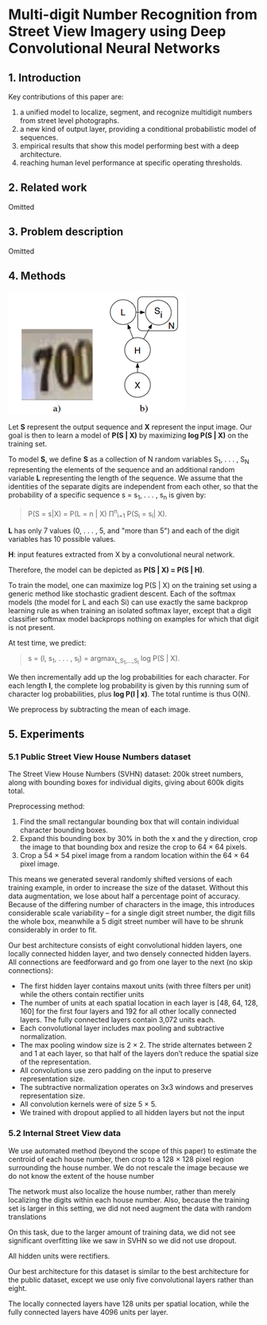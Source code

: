 # Multi-digit Number Recognition from Street View Imagery using Deep Convolutional Neural Networks

## 1. Introduction

Key contributions of this paper are: 
1. a unified model to localize, segment, and recognize multidigit numbers from street level photographs. 
2. a new kind of output layer, providing a conditional probabilistic model of sequences. 
3. empirical results that show this model performing best with a
deep architecture. 
4. reaching human level performance at specific operating thresholds.

## 2. Related work

Omitted

## 3. Problem description

Omitted

## 4. Methods

![Sample image](sample.png)

Let **S** represent the output sequence and **X** represent the input image. Our goal is then to learn a model of **P(S | X)** by maximizing **log P(S | X)** on the training set.

To model **S**, we define **S** as a collection of N random variables S<sub>1</sub>, . . . , S<sub>N</sub> representing the elements of the sequence and an additional random variable **L** representing the length of the sequence. We assume that the identities of the separate digits are independent from each other, so that the probability of a specific sequence s = s<sub>1</sub>, . . . , s<sub>n</sub> is given by:

> P(S = s|X) = P(L = n | X) Π<sup>n</sup><sub>i=1</sub> P(S<sub>i</sub> = s<sub>i</sub>| X).

**L** has only 7 values (0, . . . , 5, and "more than 5") and each of the digit variables has 10 possible values.

**H**: input features extracted from X by a convolutional neural network.

Therefore, the model can be depicted as **P(S | X) = P(S | H)**.

To train the model, one can maximize log P(S | X) on the training set using a generic method like stochastic gradient descent. Each of the softmax models (the model for L and each Si) can use exactly the same backprop learning rule as when training an isolated softmax layer, except that a digit classifier softmax model backprops nothing on examples for which that digit is not present.

At test time, we predict:

> s = (l, s<sub>1</sub>, . . . , s<sub>l</sub>) = argmax<sub>L,S<sub>1</sub>,...,S<sub>l</sub></sub> log P(S | X).

We then incrementally add up the log probabilities for each character. For each length **l**, the complete log probability is given by this running sum of character log probabilities, plus **log P(l | x)**. The total runtime is thus O(N).

We preprocess by subtracting the mean of each image.

## 5. Experiments

### 5.1 Public Street View House Numbers dataset

The Street View House Numbers (SVHN) dataset:  200k street numbers, along with bounding boxes for individual digits, giving about 600k digits total.

Preprocessing method:

1. Find the small rectangular bounding box that will contain individual character bounding boxes.
2. Expand this bounding box by 30% in both the x and the y direction, crop the image to that bounding box and resize the crop to 64 × 64 pixels.
3. Crop a 54 × 54 pixel image from a random location within the 64 × 64 pixel image.

This means we generated several randomly shifted versions of each training example, in order to increase the size of the dataset. Without this data augmentation, we lose about half a percentage point of accuracy. Because of the differing number of characters in the image, this introduces considerable scale variability – for a single digit street number, the digit fills the whole box, meanwhile a 5 digit street number will have to be shrunk considerably in order to fit.

Our best architecture consists of eight convolutional hidden layers, one locally connected hidden layer, and two densely connected hidden layers. All connections are feedforward and go from one layer to the next (no skip connections):

* The first hidden layer contains maxout units (with three filters per unit) while the others contain rectifier units 
* The number of units at each spatial location in each layer is [48, 64, 128, 160] for the first four layers and 192 for all other locally connected layers. The fully connected layers contain 3,072 units each.
* Each convolutional layer includes max pooling and subtractive normalization.
* The max pooling window size is 2 × 2. The stride alternates between 2 and 1 at each layer, so that half of the layers don’t reduce the spatial size of the representation.
* All convolutions use zero padding on the input to preserve representation size.
* The subtractive normalization operates on 3x3 windows and preserves representation size. 
* All convolution kernels were of size 5 × 5. 
* We trained with dropout applied to all hidden layers but not the input

### 5.2 Internal Street View data

We use automated method (beyond the scope of this paper) to estimate the centroid of each house number, then crop to a 128 × 128 pixel region surrounding the house number. We do not rescale the image because we do not know the extent of the house number

The network must also localize the house number, rather than merely localizing the digits within each house number. Also, because the training set is larger in this setting, we did not need augment the data with random translations

On this task, due to the larger amount of training data, we did not see significant overfitting like we saw in SVHN so we did not use dropout.

All hidden units were rectifiers.

Our best architecture for this dataset is similar to the best architecture for the public dataset, except we use only five convolutional layers rather than eight.

The locally connected layers have 128 units per spatial location, while the fully connected layers have 4096 units per layer.